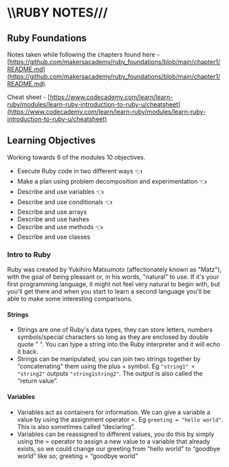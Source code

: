# \\\RUBY NOTES///


## Ruby Foundations

Notes taken while following the chapters found here - [https://github.com/makersacademy/ruby_foundations/blob/main/chapter1/README.md](https://github.com/makersacademy/ruby_foundations/blob/main/chapter1/README.md)

Cheat sheet - [https://www.codecademy.com/learn/learn-ruby/modules/learn-ruby-introduction-to-ruby-u/cheatsheet](https://www.codecademy.com/learn/learn-ruby/modules/learn-ruby-introduction-to-ruby-u/cheatsheet)


## Learning Objectives 


Working towards 6 of the modules 10 objectives. 



* Execute Ruby code in two different ways 👈
* Make a plan using problem decomposition and experimentation 👈
* Describe and use variables 👈
* Describe and use conditionals 👈
* Describe and use arrays
* Describe and use hashes
* Describe and use methods 👈
* Describe and use classes


### Intro to Ruby

Ruby was created by Yukihiro Matsumoto (affectionately known as "Matz"), with the goal of being pleasant or, in his words, "natural" to use. If it's your first programming language, it might not feel very natural to begin with, but you'll get there and when you start to learn a second language you'll be able to make some interesting comparisons.


#### Strings



* Strings are one of Ruby's data types, they can store letters, numbers symbols/special characters so long as they are enclosed by double quote “ “. You can type a string into the Ruby interpreter and it will echo it back.
* Strings can be manipulated, you can join two strings together by “concatenating” them using the plus + symbol. Eg `"string1" + "string2"` outputs `"string1string2"`. The output is also called the “return value”.


#### Variables 



* Variables act as containers for information. We can give a variable a value by using the assignment operator =. Eg `greeting = "hello world"`. This is also sometimes called “declaring”. 
* Variables can be reassigned to different values, you do this by simply using the = operator to assign a new value to a variable that already exists, so we could change our greeting from “hello world” to “goodbye world” like so; greeting = “goodbye world”